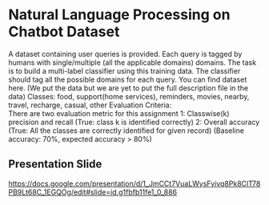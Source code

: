 # Natural Language Processing on Chatbot Dataset

A dataset containing user queries is provided. Each query is tagged by humans with single/multiple (all the applicable domains) domains. The task is to build a multi-label classifier using this training data. The classifier should tag all the possible domains for each query. You can find dataset here. (We put the data but we are yet to put the full description file in the data)
Classes: food, support(home services), reminders, movies, nearby, travel, recharge, casual, other
Evaluation Criteria:  
 There are two evaluation metric for this assignment
1: Classwise(k) precision and recall (True: class k is identified correctly)
2: Overall accuracy (True: All the classes are correctly identified for given record) (Baseline accuracy: 70%, expected accuracy > 80%)

## Presentation Slide
https://docs.google.com/presentation/d/1_JmCCt7VuaLWysFyivq8Pk8ClT78PB9Lt68C_1EGQOg/edit#slide=id.g1fbfb11fe1_0_886
